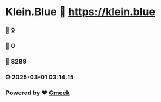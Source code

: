 # Klein.Blue :link: https://klein.blue 
### :page_facing_up: [9](https://klein.blue/tag.html) 
### :speech_balloon: 0 
### :hibiscus: 8289 
### :alarm_clock: 2025-03-01 03:14:15 
### Powered by :heart: [Gmeek](https://github.com/Meekdai/Gmeek)

